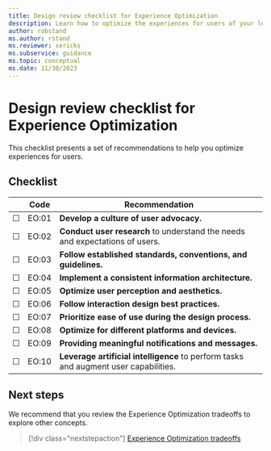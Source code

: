 ```yaml
---
title: Design review checklist for Experience Optimization
description: Learn how to optimize the experiences for users of your low-code workload.
author: robstand
ms.author: rstand
ms.reviewer: sericks
ms.subservice: guidance
ms.topic: conceptual
ms.date: 11/30/2023
---
```

# Design review checklist for Experience Optimization

This checklist presents a set of recommendations to help you optimize experiences for users.

## Checklist

|&nbsp;|Code  |Recommendation  |
|-|-|-|
| &#9744; | EO:01 | **Develop a culture of user advocacy.**   |
| &#9744; | EO:02 | **Conduct user research** to understand the needs and expectations of users.   |
| &#9744; | EO:03 | **Follow established standards, conventions, and guidelines.**   |
| &#9744; | EO:04 | **Implement a consistent information architecture.**   |
| &#9744; | EO:05 | **Optimize user perception and aesthetics.**   |
| &#9744; | EO:06 | **Follow interaction design best practices.**   |
| &#9744; | EO:07 | **Prioritize ease of use during the design process.**   |
| &#9744; | EO:08 | **Optimize for different platforms and devices.**   |
| &#9744; | EO:09 | **Providing meaningful notifications and messages.**   |
| &#9744; | EO:10 | **Leverage artificial intelligence** to perform tasks and augment user capabilities.   |

## Next steps

We recommend that you review the Experience Optimization tradeoffs to explore other concepts.

> [!div class="nextstepaction"]
> [Experience Optimization tradeoffs](tradeoffs.md)